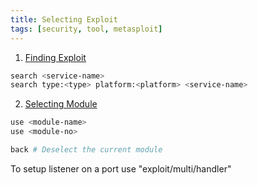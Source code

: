 ```yaml
---
title: Selecting Exploit
tags: [security, tool, metasploit]
---
```


1. <u>Finding Exploit</u>

````bash
search <service-name>
search type:<type> platform:<platform> <service-name>
````

2. <u>Selecting Module</u>

````bash
use <module-name>
use <module-no>

back # Deselect the current module
````

To setup listener on a port use "exploit/multi/handler"